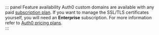 ::: panel Feature availability
Auth0 custom domains are available with any paid [subscription plan](${manage_url}/#/tenant/billing/subscription). If you want to manage the SSL/TLS certificates yourself, you will need an **Enterprise** subscription. For more information refer to [Auth0 pricing plans](https://auth0.com/pricing).  
:::
